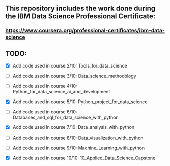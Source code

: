 ## This repository includes the work done during the IBM Data Science Professional Certificate: 

### https://www.coursera.org/professional-certificates/ibm-data-science 
                                                                               
## TODO:

- [x] Add code used in course 2/10: Tools_for_data_science 

- [ ] Add code used in course 3/10: Data_science_methodology

- [ ] Add code used in course 4/10: Python_for_data_science_ai_and_development

- [x] Add code used in course 5/10: Python_project_for_data_science

- [ ] Add code used in course 6/10: Databases_and_sql_for_data_science_with_python

- [x] Add code used in course 7/10: Data_analysis_with_python

- [ ] Add code used in course 8/10: Data_visualization_with_python

- [ ] Add code used in course 9/10: Machine_Learning_with_python

- [x] Add code used in course 10/10: 10_Applied_Data_Science_Capstone              
